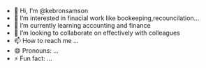 - 👋 Hi, I’m @kebronsamson
- 👀 I’m interested in finacial work like bookeeping,recouncilation...
- 🌱 I’m currently learning accounting and finance
- 💞️ I’m looking to collaborate on effectively with colleagues
- 📫 How to reach me ...
- 😄 Pronouns: ...
- ⚡ Fun fact: ...

<!---
kebronsamson/kebronsamson is a ✨ special ✨ repository because its `README.md` (this file) appears on your GitHub profile.
You can click the Preview link to take a look at your changes.
--->

